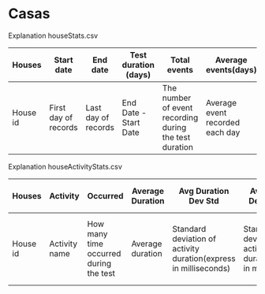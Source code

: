 # Casas
Explanation houseStats.csv

|Houses|Start date|End date|Test duration (days)|Total events|Average events(days)|StdDev Events|Different activities|Total activities|Average activities (days)|StdDev Activities|
|---|---|---|---|---|---|---|---|---|---|---|
|House id|First day of records|Last day of records|End Date - Start Date|The number of event recording during the test duration|Average event recorded each day|Standard deviation of events|How many different activities occurred during the test|The number of activities occurred|Average activity occurred each day|Standard deviation of activities|

Explanation houseActivityStats.csv

|Houses|Activity|Occurred|Average Duration|Avg Duration Dev Std|Avg Duration Dev Std (min)|Average occurred (days)|
|---|---|---|---|---|---|---|
|House id|Activity name|How many time occurred during the test|Average duration|Standard deviation of activity duration(express in milliseconds)|Standard deviation of activity duration(express in minute)|How many time on average occurred during the test|

